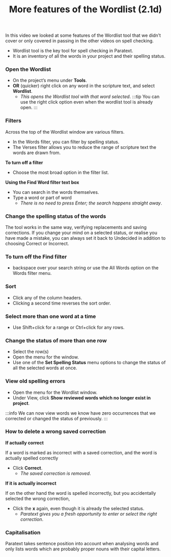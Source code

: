 ﻿---
title: More features of the Wordlist (2.1d) 
---
In this video we looked at some features of the Wordlist tool that we didn’t cover or only covered in passing in the other videos on spell checking.

-  Wordlist tool is the key tool for spell checking in Paratext.
-  It is an inventory of all the words in your project and their spelling status.

### Open the Wordlist

-  On the project’s menu under **Tools**.
-  **OR** (quicker) right click on any word in the scripture text, and select **Wordlist**.  
   -  *This opens the Wordlist tool with that word selected*.
:::tip
You can use the right click option even when the wordlist tool is already open.
:::
### Filters

Across the top of the Wordlist window are various filters.

-  In the Words filter, you can filter by spelling status.
-  The Verses filter allows you to reduce the range of scripture text the words are drawn from.

**To turn off a filter**

-  Choose the most broad option in the filter list.

**Using the Find Word filter text box**

-  You can search in the words themselves.
-  Type a word or part of word
    -  *There is no need to press Enter; the search happens straight away*.

### Change the spelling status of the words

The tool works in the same way, verifying replacements and saving corrections. If you change your mind on a selected status, or realise you have made a mistake, you can always set it back to Undecided in addition to choosing Correct or Incorrect.

### To turn off the Find filter

-  backspace over your search string or use the All Words option on the Words filter menu.

### Sort

-  Click any of the column headers.
-  Clicking a second time reverses the sort order.

### Select more than one word at a time

-  Use Shift+click for a range or Ctrl+click for any rows.

### Change the status of more than one row

-  Select the row(s)
-  Open the menu for the window.
-  Use one of the **Set Spelling Status** menu options to change the status of all the selected words at once.

### View old spelling errors

-  Open the menu for the Wordlist window.
-  Under View, click **Show reviewed words which no longer exist in project**.

:::info
We can now view words we know have zero occurrences that we corrected or changed the status of previously.
:::

### How to delete a wrong saved correction

**If actually correct**

If a word is marked as incorrect with a saved correction, and the word is actually spelled correctly

-  Click **Correct**.  
    -  *The saved correction is removed*.

**If it is actually incorrect**

If on the other hand the word is spelled incorrectly, but you accidentally selected the wrong correction,

-  Click the **x** again, even though it is already the selected status.  
    -  *Paratext gives you a fresh opportunity to enter or select the right correction*.

### Capitalisation

Paratext takes sentence position into account when analysing words and only lists words which are probably proper nouns with their capital letters.

